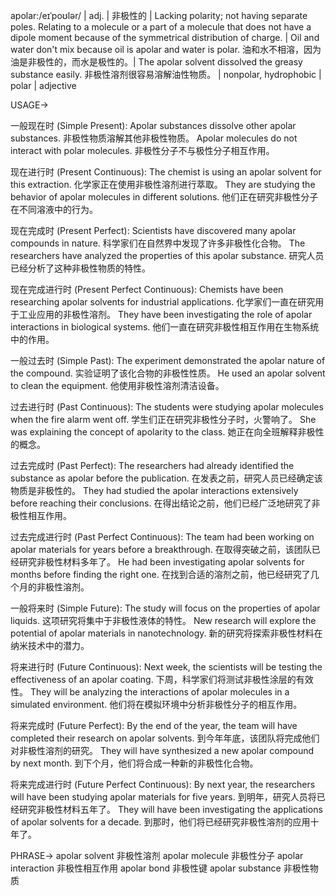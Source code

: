 apolar:/eɪˈpoʊlər/ | adj. | 非极性的 | Lacking polarity; not having separate poles.  Relating to a molecule or a part of a molecule that does not have a dipole moment because of the symmetrical distribution of charge. |  Oil and water don't mix because oil is apolar and water is polar. 油和水不相溶，因为油是非极性的，而水是极性的。|  The apolar solvent dissolved the greasy substance easily. 非极性溶剂很容易溶解油性物质。 | nonpolar, hydrophobic | polar | adjective

USAGE->

一般现在时 (Simple Present):
Apolar substances dissolve other apolar substances. 非极性物质溶解其他非极性物质。
Apolar molecules do not interact with polar molecules. 非极性分子不与极性分子相互作用。

现在进行时 (Present Continuous):
The chemist is using an apolar solvent for this extraction.  化学家正在使用非极性溶剂进行萃取。
They are studying the behavior of apolar molecules in different solutions. 他们正在研究非极性分子在不同溶液中的行为。

现在完成时 (Present Perfect):
Scientists have discovered many apolar compounds in nature. 科学家们在自然界中发现了许多非极性化合物。
The researchers have analyzed the properties of this apolar substance. 研究人员已经分析了这种非极性物质的特性。

现在完成进行时 (Present Perfect Continuous):
Chemists have been researching apolar solvents for industrial applications. 化学家们一直在研究用于工业应用的非极性溶剂。
They have been investigating the role of apolar interactions in biological systems. 他们一直在研究非极性相互作用在生物系统中的作用。

一般过去时 (Simple Past):
The experiment demonstrated the apolar nature of the compound. 实验证明了该化合物的非极性性质。
He used an apolar solvent to clean the equipment. 他使用非极性溶剂清洁设备。

过去进行时 (Past Continuous):
The students were studying apolar molecules when the fire alarm went off.  学生们正在研究非极性分子时，火警响了。
She was explaining the concept of apolarity to the class. 她正在向全班解释非极性的概念。

过去完成时 (Past Perfect):
The researchers had already identified the substance as apolar before the publication. 在发表之前，研究人员已经确定该物质是非极性的。
They had studied the apolar interactions extensively before reaching their conclusions. 在得出结论之前，他们已经广泛地研究了非极性相互作用。

过去完成进行时 (Past Perfect Continuous):
The team had been working on apolar materials for years before a breakthrough.  在取得突破之前，该团队已经研究非极性材料多年了。
He had been investigating apolar solvents for months before finding the right one.  在找到合适的溶剂之前，他已经研究了几个月的非极性溶剂。

一般将来时 (Simple Future):
The study will focus on the properties of apolar liquids. 这项研究将集中于非极性液体的特性。
New research will explore the potential of apolar materials in nanotechnology. 新的研究将探索非极性材料在纳米技术中的潜力。

将来进行时 (Future Continuous):
Next week, the scientists will be testing the effectiveness of an apolar coating.  下周，科学家们将测试非极性涂层的有效性。
They will be analyzing the interactions of apolar molecules in a simulated environment. 他们将在模拟环境中分析非极性分子的相互作用。

将来完成时 (Future Perfect):
By the end of the year, the team will have completed their research on apolar solvents. 到今年年底，该团队将完成他们对非极性溶剂的研究。
They will have synthesized a new apolar compound by next month. 到下个月，他们将合成一种新的非极性化合物。

将来完成进行时 (Future Perfect Continuous):
By next year, the researchers will have been studying apolar materials for five years. 到明年，研究人员将已经研究非极性材料五年了。
They will have been investigating the applications of apolar solvents for a decade. 到那时，他们将已经研究非极性溶剂的应用十年了。


PHRASE->
apolar solvent 非极性溶剂
apolar molecule 非极性分子
apolar interaction 非极性相互作用
apolar bond 非极性键
apolar substance 非极性物质
